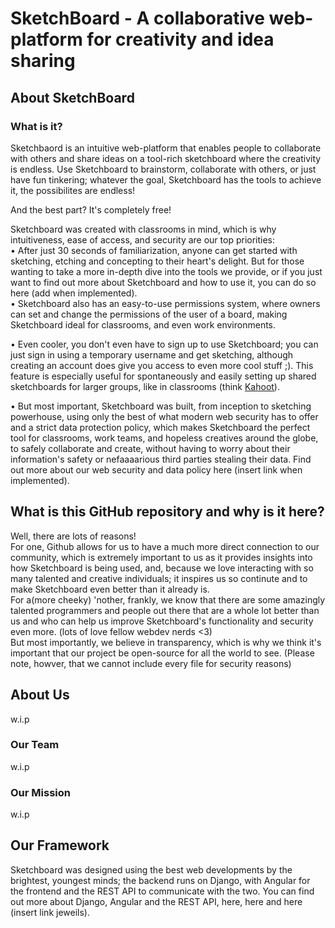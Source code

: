 # SketchBoard - A collaborative web-platform for creativity and idea sharing
## About SketchBoard

### What is it?
Sketchbaord is an intuitive web-platform that enables people to collaborate with others and share ideas on a tool-rich sketchboard where the creativity is endless. Use Sketchboard to brainstorm, collaborate with others, or just have fun tinkering; whatever the goal, Sketchboard has the tools to achieve it, the possibilites are endless!

And the best part? It's completely free!

Sketchboard was created with classrooms in mind, which is why intuitiveness, ease of access, and security are our top priorities:<br>
• After just 30 seconds of familiarization, anyone can get started with sketching, etching and concepting to their heart's delight. But for those wanting to take a more in-depth dive into the tools we provide, or if you just want to find out more about Sketchboard and how to use it, you can do so here (add when implemented). <br>
• Sketchboard also has an easy-to-use permissions system, where owners can set and change the permissions of the user of a board, making Sketchboard ideal for classrooms, and even work environments.

• Even cooler, you don't even have to sign up to use Sketchboard; you can just sign in using a temporary username and get sketching, although creating an account does give you access to even more cool stuff ;). This feature is especially useful for spontaneously and easily setting up shared sketchboards for larger groups, like in classrooms (think [Kahoot](https://kahoot.com/)).

• But most important, Sketchboard was built, from inception to sketching powerhouse, using only the best of what modern web security has to offer and a strict data protection policy, which makes Sketchboard the perfect tool for classrooms, work teams, and hopeless creatives around the globe, to safely collaborate and create, without having to worry about their information's safety or nefaaaarious third parties stealing their data. Find out more about our web security and data policy here (insert link when implemented).

## What is this GitHub repository and why is it here?
Well, there are lots of reasons!<br>
For one, Github allows for us to have a much more direct connection to our community, which is extremely important to us as it provides insights into how Sketchboard is being used, and, because we love interacting with so many talented and creative individuals; it inspires us so continute and to make Sketchboard even better than it already is.<br>
For a(more cheeky) 'nother, frankly, we know that there are some amazingly talented programmers and people out there that are a whole lot better than us and who can help us improve Sketchboard's functionality and security even more. (lots of love fellow webdev nerds <3)<br>
But most importantly, we believe in transparency, which is why we think it's important that our project be open-source for all the world to see. (Please note, howver, that we cannot include every file for security reasons)

## About Us
w.i.p

### Our Team
w.i.p

### Our Mission
w.i.p

## Our Framework
Sketchboard was designed using the best web developments by the brightest, youngest minds; the backend runs on Django, with Angular for the frontend and the REST API to communicate with the two. You can find out more about Django, Angular and the REST API, here, here and here (insert link jeweils).
